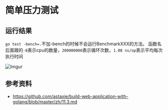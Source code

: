 # 简单压力测试

## 运行结果
`go test -bench=.`不加-bench的时候不会运行BenchmarkXXX的方法。
函数名后面跟的`-8`表示cpu的数量，`200000000`表示循环次数，`1.08 ns/op`表示平均每次执行时间

![Imgur](http://i.imgur.com/lyUEW3b.png)

## 参考资料
 - https://github.com/astaxie/build-web-application-with-golang/blob/master/zh/11.3.md